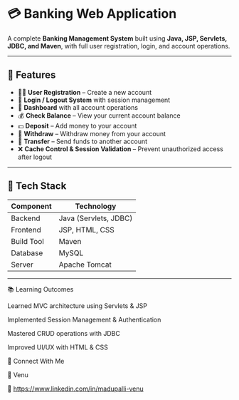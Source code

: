 # 💳 Banking Web Application

A complete **Banking Management System** built using **Java, JSP, Servlets, JDBC, and Maven**, with full user registration, login, and account operations.

---

## 🚀 Features

- 🧍‍♂️ **User Registration** – Create a new account  
- 🔐 **Login / Logout System** with session management  
- 🏦 **Dashboard** with all account operations  
- 💰 **Check Balance** – View your current account balance  
- 💵 **Deposit** – Add money to your account  
- 💸 **Withdraw** – Withdraw money from your account  
- 🔁 **Transfer** – Send funds to another account  
- ❌ **Cache Control & Session Validation** – Prevent unauthorized access after logout  

---

## 🧰 Tech Stack

| Component | Technology |
|------------|-------------|
| Backend | Java (Servlets, JDBC) |
| Frontend | JSP, HTML, CSS |
| Build Tool | Maven |
| Database | MySQL |
| Server | Apache Tomcat |

---

📚 Learning Outcomes

Learned MVC architecture using Servlets & JSP

Implemented Session Management & Authentication

Mastered CRUD operations with JDBC

Improved UI/UX with HTML & CSS

🤝 Connect With Me

👤 Venu

🔗 https://www.linkedin.com/in/madupalli-venu
